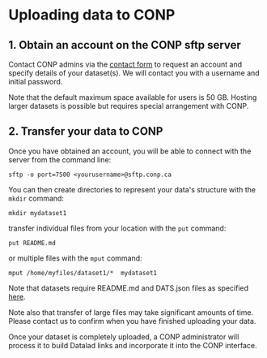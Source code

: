 # Uploading data to CONP

## 1. Obtain an account on the CONP sftp server

Contact CONP admins via the [contact form](https://portal.conp.ca/contact_us) to request an account and specify details of your dataset(s).  We will contact you with a username and initial password.

Note that the default maximum space available for users is 50 GB.  Hosting larger datasets is possible but requires special arrangement with CONP.

## 2. Transfer your data to CONP

Once you have obtained an account, you will be able to connect with the server from the command line:

```
sftp -o port=7500 <yourusername>@sftp.conp.ca
```

You can then create directories to represent your data's structure with the ```mkdir``` command:

```
mkdir mydataset1
```

transfer individual files from your location with the ```put``` command:

```
put README.md
```

or multiple files with the ```mput``` command:

```
mput /home/myfiles/dataset1/*  mydataset1
```

Note that datasets require README.md and DATS.json files as specified [here](https://portal.conp.ca/share).

Note also that transfer of large files may take significant amounts of time.  Please contact us to confirm when you have finished uploading your data.

Once your dataset is completely uploaded, a CONP administrator will process it to build Datalad links and incorporate it into the CONP interface.

